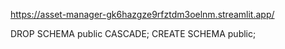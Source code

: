https://asset-manager-gk6hazgze9rfztdm3oelnm.streamlit.app/



DROP SCHEMA public CASCADE;
CREATE SCHEMA public;